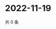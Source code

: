 # 2022-11-19

共 0 条

<!-- BEGIN WEIBO -->
<!-- 最后更新时间 Sat Nov 19 2022 02:02:38 GMT+0800 (China Standard Time) -->

<!-- END WEIBO -->

